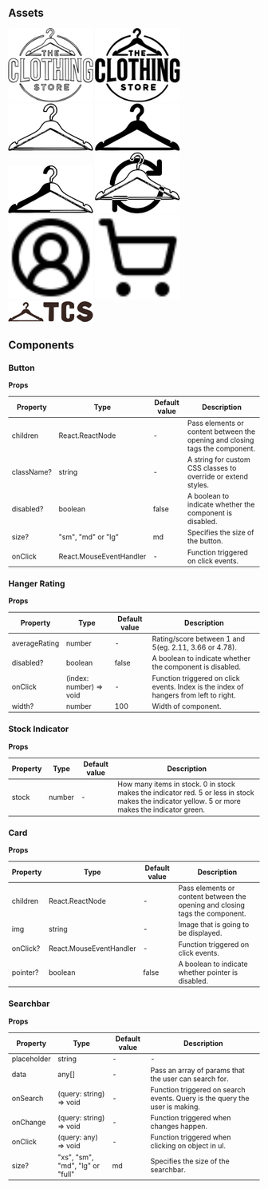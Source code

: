 ## Assets

<img src="https://github.com/magnusgbjerke/tcs-ui/blob/main/assets/logo.svg" width="170"/> <img src="https://github.com/magnusgbjerke/tcs-ui/blob/main/assets/filled-logo.svg" width="170"/> <img src="https://github.com/magnusgbjerke/tcs-ui/blob/main/assets/hanger.svg" width="170"/> <img src="https://github.com/magnusgbjerke/tcs-ui/blob/main/assets/filled-hanger.svg" width="170"/> <img src="https://github.com/magnusgbjerke/tcs-ui/blob/main/assets/half-filled-hanger.svg" width="170"/> <img src="https://github.com/magnusgbjerke/tcs-ui/blob/main/assets/spinning-hanger.svg" width="170"/> <img src="https://github.com/magnusgbjerke/tcs-ui/blob/main/assets/circle-user-round.svg" width="170"/> <img src="https://github.com/magnusgbjerke/tcs-ui/blob/main/assets/shopping-cart.svg" width="170"/> <img src="https://github.com/magnusgbjerke/tcs-ui/blob/main/assets/logo-horizontal.svg" width="170"/>

## Components

### Button

**Props**

| Property   | Type                                       | Default value | Description                                                                  |
| ---------- | ------------------------------------------ | ------------- | ---------------------------------------------------------------------------- |
| children   | React.ReactNode                            | -             | Pass elements or content between the opening and closing tags the component. |
| className? | string                                     | -             | A string for custom CSS classes to override or extend styles.                |
| disabled?  | boolean                                    | false         | A boolean to indicate whether the component is disabled.                     |
| size?      | "sm", "md" or "lg"                         | md            | Specifies the size of the button.                                            |
| onClick    | React.MouseEventHandler<HTMLButtonElement> | -             | Function triggered on click events.                                          |

### Hanger Rating

**Props**

| Property      | Type                    | Default value | Description                                                                           |
| ------------- | ----------------------- | ------------- | ------------------------------------------------------------------------------------- |
| averageRating | number                  | -             | Rating/score between 1 and 5(eg. 2.11, 3.66 or 4.78).                                 |
| disabled?     | boolean                 | false         | A boolean to indicate whether the component is disabled.                              |
| onClick       | (index: number) => void | -             | Function triggered on click events. Index is the index of hangers from left to right. |
| width?        | number                  | 100           | Width of component.                                                                   |

### Stock Indicator

**Props**

| Property | Type   | Default value | Description                                                                                                                                      |
| -------- | ------ | ------------- | ------------------------------------------------------------------------------------------------------------------------------------------------ |
| stock    | number | -             | How many items in stock. 0 in stock makes the indicator red. 5 or less in stock makes the indicator yellow. 5 or more makes the indicator green. |

### Card

**Props**

| Property | Type                                       | Default value | Description                                                                  |
| -------- | ------------------------------------------ | ------------- | ---------------------------------------------------------------------------- |
| children | React.ReactNode                            | -             | Pass elements or content between the opening and closing tags the component. |
| img      | string                                     | -             | Image that is going to be displayed.                                         |
| onClick? | React.MouseEventHandler<HTMLButtonElement> | -             | Function triggered on click events.                                          |
| pointer? | boolean                                    | false         | A boolean to indicate whether pointer is disabled.                           |

### Searchbar

**Props**

| Property    | Type                             | Default value | Description                                                                 |
| ----------- | -------------------------------- | ------------- | --------------------------------------------------------------------------- |
| placeholder | string                           | -             | -                                                                           |
| data        | any[]                            | -             | Pass an array of params that the user can search for.                       |
| onSearch    | (query: string) => void          | -             | Function triggered on search events. Query is the query the user is making. |
| onChange    | (query: string) => void          | -             | Function triggered when changes happen.                                     |
| onClick     | (query: any) => void             | -             | Function triggered when clicking on object in ul.                           |
| size?       | "xs", "sm", "md", "lg" or "full" | md            | Specifies the size of the searchbar.                                        |
